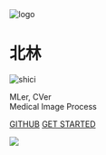 <!-- _coverpage.md -->
<!-- 封面 -->

<!-- ![logo](./assets/logo.svg) -->
<img src="./assets/logo.svg" alt="logo"/>

# 北林 <small></small>
![shici](https://v1.jinrishici.com/all.svg)

<!-- <br>
<span id="busuanzi_container_site_pv" style='display:none'>
    访问量：<span id="busuanzi_value_site_pv"></span> 次
</span>
<span id="busuanzi_container_site_uv" style='display:none'>
    访客数：<span id="busuanzi_value_site_uv"></span> 人
</span>
<br> -->
MLer, CVer  
Medical Image Process

[GITHUB](https://github.com/WuGuangHeng)
[GET STARTED](README.md)

<!-- 背景图片 -->
![](assets/bg.jpg)
<!-- background color -->
<!-- ![color](#f0f0f0)     -->